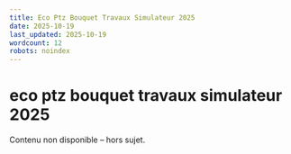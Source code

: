 ```yaml
---
title: Eco Ptz Bouquet Travaux Simulateur 2025
date: 2025-10-19
last_updated: 2025-10-19
wordcount: 12
robots: noindex
---
```


# eco ptz bouquet travaux simulateur 2025

Contenu non disponible – hors sujet.